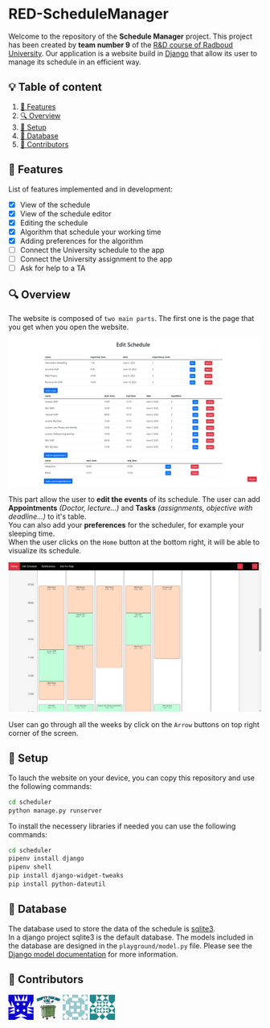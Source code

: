 # RED-ScheduleManager

Welcome to the repository of the **Schedule Manager** project. 
This project has been created by **team number 9** of the [R&D course of Radboud University](https://www.ru.nl/courseguides/science/vm/osirislinks/ipc/nwi-ipc030/).
Our application is a website build in [Django](https://www.djangoproject.com/) that allow its user to manage its schedule in an efficient way.

## 💡 Table of content

  1. [🏁 Features](#-features)
  2. [🔍 Overview](#-overview)
  3. [🚀 Setup](#-setup)
  4. [💾 Database](#-database)
  5. [💛 Contributors](#-contributors)

## 🏁 Features

List of features implemented and in development:
- [x] View of the schedule
- [x] View of the schedule editor
- [x] Editing the schedule
- [x] Algorithm that schedule your working time
- [x] Adding preferences for the algorithm
- [ ] Connect the University schedule to the app
- [ ] Connect the University assignment to the app
- [ ] Ask for help to a TA

## 🔍 Overview

The website is composed of `two main parts`.
The first one is the page that you get when you open the website.

![editor.png](screenshots/editor.png)

This part allow the user to **edit the events** of its schedule. 
The user can add **Appointments** *(Doctor, lecture...)* and **Tasks** *(assignments, objective with deadline...)*  to it's table. \
You can also add your **preferences** for the scheduler, for example your sleeping time. \
When the user clicks on the `Home` button at the bottom right, it will be able to visualize its schedule.

![website.png](screenshots/website.png)

User can go through all the weeks by click on the `Arrow` buttons on top right corner of the screen. 

## 🚀 Setup

To lauch the website on your device, you can copy this repository and use the following commands:

```bash
cd scheduler
python manage.py runserver
```
To install the necessery libraries if needed you can use the following commands:
```bash
cd scheduler
pipenv install django
pipenv shell
pip install django-widget-tweaks
pip install python-dateutil
```

## 💾 Database

The database used to store the data of the schedule is [sqlite3](https://www.sqlite.org/index.html).  
In a django project sqlite3 is the default database. The models included in the database are designed in the `playground/model.py` file. Please see the [Django model documentation](https://docs.djangoproject.com/en/4.2/topics/db/models/) for more information. 

## 💛 Contributors

[<img src="screenshots/Kiril.png" alt="Kiril" width="50" height="50">](https://gitlab.science.ru.nl/kvoigtlaender)
[<img src="screenshots/Theoo.png" alt="Théo" width="50" height="50">](https://gitlab.science.ru.nl/tlavandier)
[<img src="screenshots/ping.png" alt="Ping" width="50" height="50">](https://gitlab.science.ru.nl/pvogels)
[<img src="screenshots/kareem.png" alt="Kareem" width="50" height="50">](https://gitlab.science.ru.nl/kquillettes)



